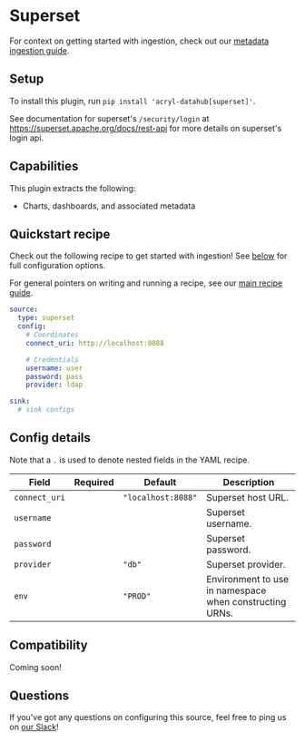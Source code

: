 # Superset

For context on getting started with ingestion, check out our [metadata ingestion guide](../README.md).

## Setup

To install this plugin, run `pip install 'acryl-datahub[superset]'`.

See documentation for superset's `/security/login` at https://superset.apache.org/docs/rest-api for more details on superset's login api.

## Capabilities

This plugin extracts the following:

- Charts, dashboards, and associated metadata

## Quickstart recipe

Check out the following recipe to get started with ingestion! See [below](#config-details) for full configuration options.

For general pointers on writing and running a recipe, see our [main recipe guide](../README.md#recipes).

```yml
source:
  type: superset
  config:
    # Coordinates
    connect_uri: http://localhost:8088

    # Credentials
    username: user
    password: pass
    provider: ldap

sink:
  # sink configs
```

## Config details

Note that a `.` is used to denote nested fields in the YAML recipe.

| Field         | Required | Default            | Description                                             |
| ------------- | -------- | ------------------ | ------------------------------------------------------- |
| `connect_uri` |          | `"localhost:8088"` | Superset host URL.                                      |
| `username`    |          |                    | Superset username.                                      |
| `password`    |          |                    | Superset password.                                      |
| `provider`    |          | `"db"`             | Superset provider.                                      |
| `env`         |          | `"PROD"`           | Environment to use in namespace when constructing URNs. |

## Compatibility

Coming soon!

## Questions

If you've got any questions on configuring this source, feel free to ping us on [our Slack](https://slack.datahubproject.io/)!
